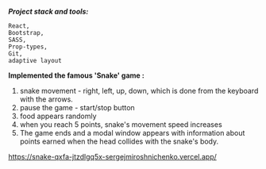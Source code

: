 ***Project stack and tools:***

    React,
    Bootstrap,
    SASS,
    Prop-types,
    Git,
    adaptive layout


__Implemented the famous 'Snake' game :__
1) snake movement - right, left, up, down, which is done from the keyboard with the arrows. 
2) pause the game - start/stop button
3) food appears randomly
4) when you reach 5 points, snake's movement speed increases
5) The game ends and a modal window appears with information about points earned when the head collides with the snake's body.



https://snake-qxfa-jtzdlgq5x-sergejmiroshnichenko.vercel.app/
